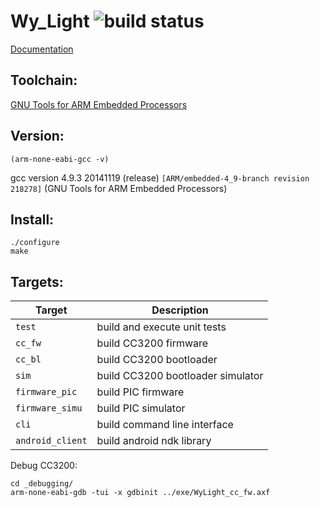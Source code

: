 Wy_Light ![build status](https://travis-ci.org/polybassa/WyLight.svg?branch=master)
===========

 [Documentation](http://polybassa.github.com/WyLight/index.html)

Toolchain: 
----------
 [GNU Tools for ARM Embedded Processors](https://launchpad.net/gcc-arm-embedded/)	


Version:  
-----------
```(arm-none-eabi-gcc -v)```

gcc version 4.9.3 20141119 (release) `[ARM/embedded-4_9-branch revision 218278]` (GNU Tools for ARM Embedded Processors) 


Install:
-----------
```
./configure
make
```



Targets:
-----------
| Target	  | Description
|-----------------|--------------
| `test`          | build and execute unit tests        
| `cc_fw`         | build CC3200 firmware               
| `cc_bl`         | build CC3200 bootloader             
| `sim`           | build CC3200 bootloader simulator   
| `firmware_pic`  | build PIC firmware                  
| `firmware_simu` | build PIC simulator                 
| `cli`           | build command line interface       
| `android_client`| build android ndk library


Debug CC3200:
```
cd _debugging/
arm-none-eabi-gdb -tui -x gdbinit ../exe/WyLight_cc_fw.axf
```
